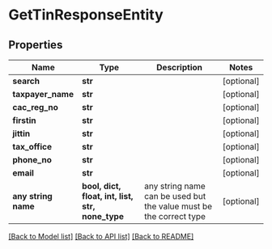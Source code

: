 # GetTinResponseEntity


## Properties
Name | Type | Description | Notes
------------ | ------------- | ------------- | -------------
**search** | **str** |  | [optional] 
**taxpayer_name** | **str** |  | [optional] 
**cac_reg_no** | **str** |  | [optional] 
**firstin** | **str** |  | [optional] 
**jittin** | **str** |  | [optional] 
**tax_office** | **str** |  | [optional] 
**phone_no** | **str** |  | [optional] 
**email** | **str** |  | [optional] 
**any string name** | **bool, dict, float, int, list, str, none_type** | any string name can be used but the value must be the correct type | [optional]

[[Back to Model list]](../README.md#documentation-for-models) [[Back to API list]](../README.md#documentation-for-api-endpoints) [[Back to README]](../README.md)


